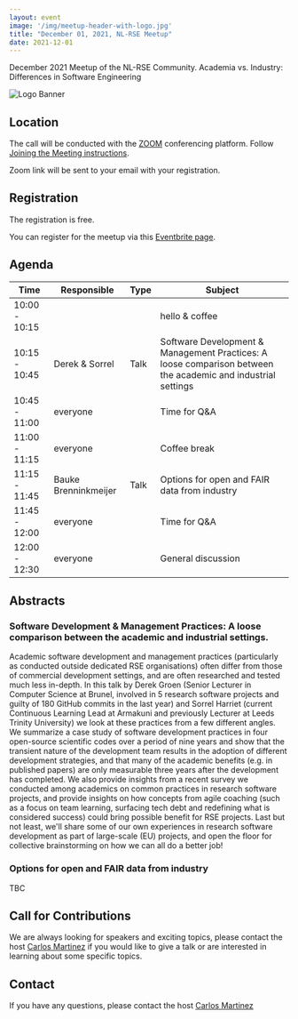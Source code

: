 ```yaml
---
layout: event
image: '/img/meetup-header-with-logo.jpg'
title: "December 01, 2021, NL-RSE Meetup"
date: 2021-12-01
---
```


December 2021 Meetup of the NL-RSE Community. Academia vs. Industry: Differences in Software Engineering
<!--break-->
![Logo Banner](/img/meetups/logo-banner.jpg)

## Location
The call will be conducted with the [ZOOM](https://zoom.us) conferencing platform. Follow [Joining the Meeting instructions](https://support.zoom.us/hc/en-us/articles/201362193-Joining-a-Meeting).

Zoom link will be sent to your email with your registration.

## Registration
The registration is free.

You can register for the meetup via this [Eventbrite page](https://www.eventbrite.co.uk/e/nl-rse-meetup-december-1-2021-tickets-195099246097).

## Agenda

| Time | Responsible | Type | Subject |
| --- | ------------ | ---- | ------- |
| 10:00 - 10:15 | | | hello & coffee |
| 10:15 - 10:45	| Derek & Sorrel | Talk | Software Development & Management Practices: A loose comparison between the academic and industrial settings |
| 10:45 - 11:00	| everyone | | Time for Q&A |
| 11:00 - 11:15	| everyone | | Coffee break |
| 11:15 - 11:45	| Bauke Brenninkmeijer | Talk | Options for open and FAIR data from industry |
| 11:45 - 12:00 | everyone | | Time for Q&A |
| 12:00 - 12:30 | everyone | | General discussion |

## Abstracts

### Software Development & Management Practices: A loose comparison between the academic and industrial settings.

Academic software development and management practices (particularly as conducted outside dedicated RSE organisations) often differ from those of commercial development settings, and are often researched and tested much less in-depth. In this talk by Derek Groen (Senior Lecturer in Computer Science at Brunel, involved in 5 research software projects and guilty of 180 GitHub commits in the last year) and Sorrel Harriet (current Continuous Learning Lead at Armakuni and previously Lecturer at Leeds Trinity University) we look at these practices from a few different angles. We summarize a case study of software development practices in four open-source scientific codes over a period of nine years and show that the transient nature of the development team results in the adoption of different development strategies, and that many of the academic benefits (e.g. in published papers) are only measurable three years after the development has completed. We also provide insights from a recent survey we conducted among academics on common practices in research software projects, and provide insights on how concepts from agile coaching (such as a focus on team learning, surfacing tech debt and redefining what is considered success) could bring possible benefit for RSE projects. Last but not least, we'll share some of our own experiences in research software development as part of large-scale (EU) projects, and open the floor for collective brainstorming on how we can all do a better job!


### Options for open and FAIR data from industry

TBC

## Call for Contributions
We are always looking for speakers and exciting topics, please contact the host [Carlos Martinez](mailto:c.martinez@esciencecenter.nl) if you would like to give a talk or are interested in learning about some specific topics.

## Contact
If you have any questions, please contact the host [Carlos Martinez](mailto:c.martinez@esciencecenter.nl)
